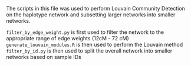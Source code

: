 The scripts in this file was used to perform Louvain Community Detection on the haplotype network and subsetting larger networks into smaller networks.

`filter_by_edge_weight.py` is first used to filter the network to the appropriate range of edge weights (12cM - 72 cM)
`generate_louvain_modules.R` is then used to perform the Louvain method
`filter_by_id.py` is then used to split the overall network into smaller networks based on sample IDs
